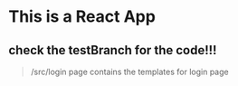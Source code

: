 # This is a React App
## check the testBranch for the code!!!
> /src/login page contains the templates for login page